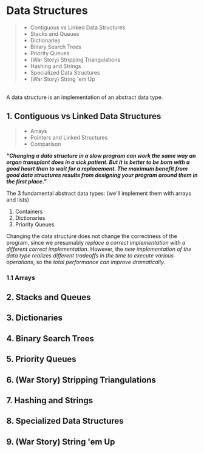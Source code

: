 # Data Structures
> * Contiguous vs Linked Data Structures
> * Stacks and Queues
> * Dictionaries
> * Binary Search Trees
> * Priority Queues
> * (War Story) Stripping Triangulations
> * Hashing and Strings
> * Specialized Data Structures
> * (War Story) String 'em Up

<br>
A data structure is an implementation of an abstract data type.
<br>

## 1. Contiguous vs Linked Data Structures
> * Arrays 
> * Pointers and Linked Structures
> * Comparison

***"Changing a data structure in a slow program can work the same way an organ transplant does in a sick patient. But it is better to be born with a good heart than to wait for a replacement. The maximum benefit from good data structures results from designing your program around them in the first place."***

The 3 fundamental abstract data types: (we'll implement them with arrays and lists)
1. Containers
2. Dictionaries
3. Priority Queues

Changing the data structure does not change the correctness of the program, since we presumably *replace a correct implementation with a different correct implementation*. However, the *new implementation of the data type realizes different tradeoffs in the time to execute various operations*, so the *total performance can improve dramatically.*

### 1.1 Arrays



## 2. Stacks and Queues

## 3. Dictionaries

## 4. Binary Search Trees

## 5. Priority Queues

## 6. (War Story) Stripping Triangulations

## 7. Hashing and Strings

## 8. Specialized Data Structures

## 9. (War Story) String 'em Up